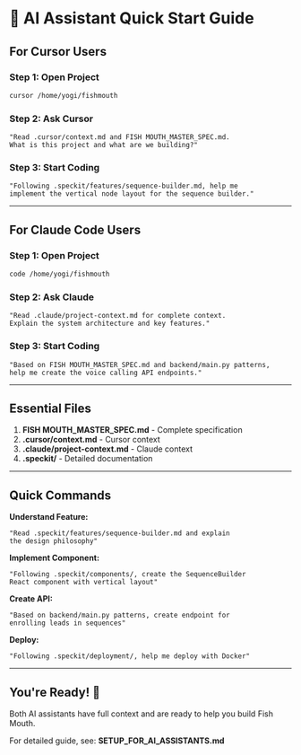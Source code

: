 # 🚀 AI Assistant Quick Start Guide

## For Cursor Users

### Step 1: Open Project
```bash
cursor /home/yogi/fishmouth
```

### Step 2: Ask Cursor
```
"Read .cursor/context.md and FISH MOUTH_MASTER_SPEC.md. 
What is this project and what are we building?"
```

### Step 3: Start Coding
```
"Following .speckit/features/sequence-builder.md, help me 
implement the vertical node layout for the sequence builder."
```

---

## For Claude Code Users

### Step 1: Open Project
```bash
code /home/yogi/fishmouth
```

### Step 2: Ask Claude
```
"Read .claude/project-context.md for complete context. 
Explain the system architecture and key features."
```

### Step 3: Start Coding
```
"Based on FISH MOUTH_MASTER_SPEC.md and backend/main.py patterns, 
help me create the voice calling API endpoints."
```

---

## Essential Files

1. **FISH MOUTH_MASTER_SPEC.md** - Complete specification
2. **.cursor/context.md** - Cursor context
3. **.claude/project-context.md** - Claude context
4. **.speckit/** - Detailed documentation

---

## Quick Commands

**Understand Feature:**
```
"Read .speckit/features/sequence-builder.md and explain 
the design philosophy"
```

**Implement Component:**
```
"Following .speckit/components/, create the SequenceBuilder 
React component with vertical layout"
```

**Create API:**
```
"Based on backend/main.py patterns, create endpoint for 
enrolling leads in sequences"
```

**Deploy:**
```
"Following .speckit/deployment/, help me deploy with Docker"
```

---

## You're Ready! 🎉

Both AI assistants have full context and are ready to help you build Fish Mouth.

For detailed guide, see: **SETUP_FOR_AI_ASSISTANTS.md**
